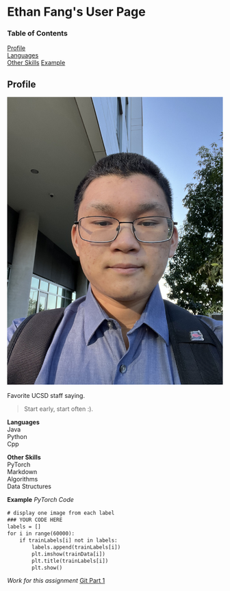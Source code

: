 # Ethan Fang's User Page

### Table of Contents
[Profile](https://github.com/efang5/CSE-110/blob/main/index.md#profile)  
[Languages](https://github.com/efang5/CSE-110/blob/main/index.md#languages)  
[Other Skills](https://github.com/efang5/CSE-110/blob/main/index.md#other-skills)
[Example](https://github.com/efang5/CSE-110/blob/main/index.md#example)

## Profile
![Picture of Ethan Fang](https://github.com/efang5/CSE-110/blob/main/IMG_4748.jpg)

Favorite UCSD staff saying.
> Start early, start often :).

**Languages**  
Java  
Python  
Cpp

**Other Skills**  
PyTorch  
Markdown  
Algorithms  
Data Structures

**Example**
*PyTorch Code*
```
# display one image from each label
### YOUR CODE HERE
labels = []
for i in range(60000):   
    if trainLabels[i] not in labels:
        labels.append(trainLabels[i])
        plt.imshow(trainData[i])
        plt.title(trainLabels[i])
        plt.show()
```

*Work for this assignment*
[Git Part 1](screenshots/git-part-1.pdf)
